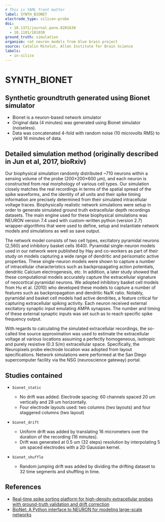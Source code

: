 ```yaml
---
# This is YAML front matter
label: SYNTH_BIONET
electrode_type: silicon-probe
doi: 
  - 10.1371/journal.pone.0201630
  - 10.1101/101030
ground_truth: simulation
organism: rat neuron models from blue brain project
source: Catalin Mitelut, Allen Institute for Brain Science
labels:
  - in-silico
---
```


# SYNTH_BIONET

## Synthetic groundtruth generated using Bionet simulator
- Bionet is a neuron-based network simulator
- Original data (4 minutes) was generated using Bionet simulator (noiseless). 
- Data was concatenated 4-fold with random noise (10 microvolts RMS) to yield 16 minutes of data.

## Detailed simulation method (originally described in Jun et al, 2017, bioRxiv)
Our biophysical simulation randomly distributed ~710 neurons within a sensing volume of the probe (200×200×600 μm), and each neuron is constructed from real morphology of various cell types. Our simulation closely matches the real recordings in terms of the spatial spread of the spike waveforms, and the identity of all units and their spike timing information are precisely determined from their simulated intracellular voltage traces. Biophysically realistic network simulations were setup in order to generate simulated ground truth extracellular depth recordings datasets. The main engine used for these biophysical simulations was NEURON version 7.4 used with custom-written python (version 2.7) wrapper-algorithms that were used to define, setup and instantiate network models and simulations as well as save output.

The network model consists of two cell types, excitatory pyramidal neurons (2,560) and inhibitory basket cells (640). Pyramidal single-neuron models used in our network were published by Hay and co-workers as part of their study on models capturing a wide range of dendritic and perisomatic active properties. These single-neuron models were shown to capture a number of intracellular characteristics such as backpropagating action potentials, dendritic Calcium electrogenesis, etc. In addition, a later study showed that these computational models accurately capture the extracellular signature of neocortical pyramidal neurons. We adopted inhibitory basket cell models from Hu et al. (2010) who developed these models to capture a number of features such as backpropagation and dendritic Na/K ratio. Notably, pyramidal and basket cell models had active dendrites, a feature critical for capturing extracellular spiking activity. Each neuron received external excitatory synaptic input emulating AMPA synapses. The number and timing of these external synaptic inputs was set such as to reach specific spike frequency output.

With regards to calculating the simulated extracellular recordings, the so-called line source approximation was used to estimate the extracellular voltage at various locations assuming a perfectly homogeneous, isotropic and purely resistive (0.3 S/m) extracellular space. Specifically, the Neuropixels probe electrode location was adopted from layout specifications. Network simulations were performed at the San Diego supercomputer facility via the NSG (neuroscience gateway) portal. 

## Studies contained 
- `bionet_static`
  - No drift was added. Electrode spacing: 60 channels spaced 20 um vertically and 28 um horizontally. 
  - Four electrode layouts used: two columns (two layouts) and four staggered columns (two layout)

- `bionet_drift`
  - Uniform drift was added by translating 16 micrometers over the duration of the recording (16 minutes).
  - Drift was generated at 0.5 um (32 steps) resolution by interpolating 5 um spaced electrodes with a 2D Gaussian kernel.

- `bionet_shuffle`
  - Random jumping drift was added by dividing the drifting dataset to 32 time segments and shuffling in time.

## References
- [Real-time spike sorting platform for high-density extracellular probes with ground-truth validation and drift correction](https://www.biorxiv.org/content/10.1101/101030v2)
- [BioNet: A Python interface to NEURON for modeling large-scale networks](https://journals.plos.org/plosone/article?id=10.1371/journal.pone.0201630)